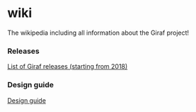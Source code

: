 # wiki
The wikipedia including all information about the Giraf project!

### Releases
[List of Giraf releases (starting from 2018)](releases/releases.md)


### Design guide

[Design guide](design_guide/Icons.md)
